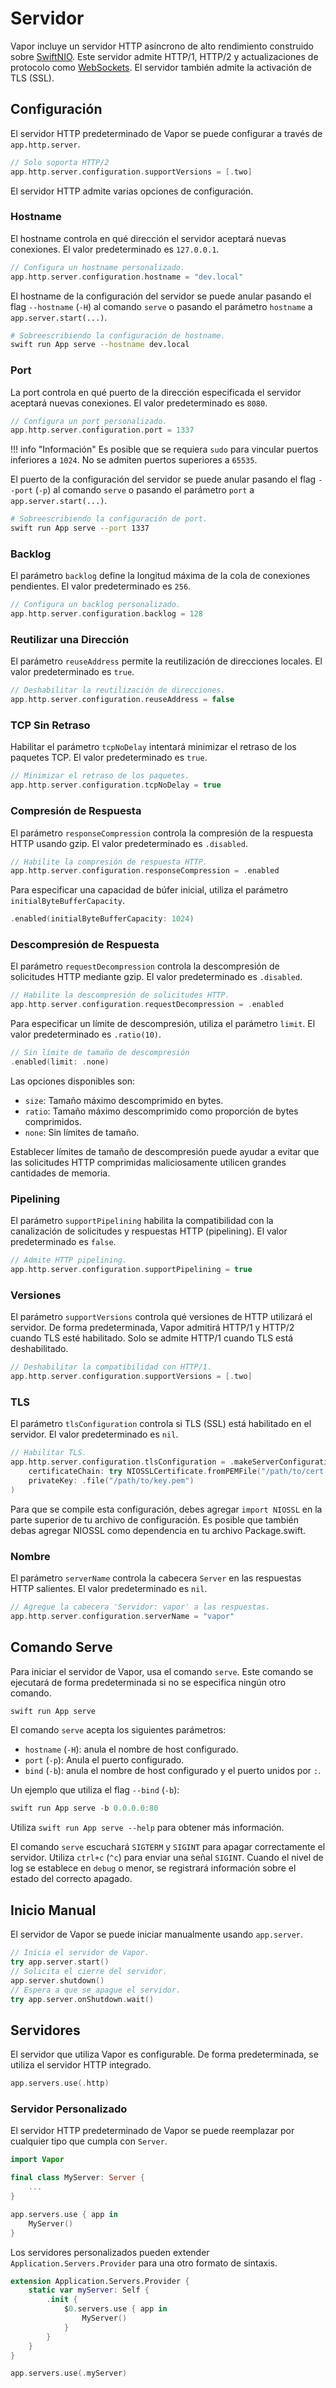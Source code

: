 # Servidor

Vapor incluye un servidor HTTP asíncrono de alto rendimiento construido sobre [SwiftNIO](https://github.com/apple/swift-nio). Este servidor admite HTTP/1, HTTP/2 y actualizaciones de protocolo como [WebSockets](websockets.md). El servidor también admite la activación de TLS (SSL).

## Configuración

El servidor HTTP predeterminado de Vapor se puede configurar a través de `app.http.server`.

```swift
// Solo soporta HTTP/2
app.http.server.configuration.supportVersions = [.two]
```

El servidor HTTP admite varias opciones de configuración.

### Hostname

El hostname controla en qué dirección el servidor aceptará nuevas conexiones. El valor predeterminado es `127.0.0.1`.

```swift
// Configura un hostname personalizado.
app.http.server.configuration.hostname = "dev.local"
```

El hostname de la configuración del servidor se puede anular pasando el flag `--hostname` (`-H`) al comando `serve` o pasando el parámetro `hostname` a `app.server.start(...)`.

```sh
# Sobreescribiendo la configuración de hostname.
swift run App serve --hostname dev.local
```

### Port

La port controla en qué puerto de la dirección especificada el servidor aceptará nuevas conexiones. El valor predeterminado es `8080`.

```swift
// Configura un port personalizado.
app.http.server.configuration.port = 1337
```

!!! info "Información"
    Es posible que se requiera `sudo` para vincular puertos inferiores a `1024`. No se admiten puertos superiores a `65535`.

El puerto de la configuración del servidor se puede anular pasando el flag `--port` (`-p`) al comando `serve` o pasando el parámetro `port` a `app.server.start(...)`.

```sh
# Sobreescribiendo la configuración de port.
swift run App serve --port 1337
```

### Backlog

El parámetro `backlog` define la longitud máxima de la cola de conexiones pendientes. El valor predeterminado es `256`.

```swift
// Configura un backlog personalizado.
app.http.server.configuration.backlog = 128
```

### Reutilizar una Dirección

El parámetro `reuseAddress` permite la reutilización de direcciones locales. El valor predeterminado es `true`.

```swift
// Deshabilitar la reutilización de direcciones.
app.http.server.configuration.reuseAddress = false
```

### TCP Sin Retraso

Habilitar el parámetro `tcpNoDelay` intentará minimizar el retraso de los paquetes TCP. El valor predeterminado es `true`.

```swift
// Minimizar el retraso de los paquetes.
app.http.server.configuration.tcpNoDelay = true
```

### Compresión de Respuesta

El parámetro `responseCompression` controla la compresión de la respuesta HTTP usando gzip. El valor predeterminado es `.disabled`.

```swift
// Habilite la compresión de respuesta HTTP.
app.http.server.configuration.responseCompression = .enabled
```

Para especificar una capacidad de búfer inicial, utiliza el parámetro `initialByteBufferCapacity`.

```swift
.enabled(initialByteBufferCapacity: 1024)
```

### Descompresión de Respuesta

El parámetro `requestDecompression` controla la descompresión de solicitudes HTTP mediante gzip. El valor predeterminado es `.disabled`.

```swift
// Habilite la descompresión de solicitudes HTTP.
app.http.server.configuration.requestDecompression = .enabled
```

Para especificar un límite de descompresión, utiliza el parámetro `limit`. El valor predeterminado es `.ratio(10)`.

```swift
// Sin límite de tamaño de descompresión
.enabled(limit: .none)
```

Las opciones disponibles son:

- `size`: Tamaño máximo descomprimido en bytes.
- `ratio`: Tamaño máximo descomprimido como proporción de bytes comprimidos.
- `none`: Sin límites de tamaño.

Establecer límites de tamaño de descompresión puede ayudar a evitar que las solicitudes HTTP comprimidas maliciosamente utilicen grandes cantidades de memoria.

### Pipelining

El parámetro `supportPipelining` habilita la compatibilidad con la canalización de solicitudes y respuestas HTTP (pipelining). El valor predeterminado es `false`.

```swift
// Admite HTTP pipelining.
app.http.server.configuration.supportPipelining = true
```

### Versiones

El parámetro `supportVersions` controla qué versiones de HTTP utilizará el servidor. De forma predeterminada, Vapor admitirá HTTP/1 y HTTP/2 cuando TLS esté habilitado. Solo se admite HTTP/1 cuando TLS está deshabilitado.

```swift
// Deshabilitar la compatibilidad con HTTP/1.
app.http.server.configuration.supportVersions = [.two]
```

### TLS

El parámetro `tlsConfiguration` controla si TLS (SSL) está habilitado en el servidor. El valor predeterminado es `nil`.

```swift
// Habilitar TLS.
app.http.server.configuration.tlsConfiguration = .makeServerConfiguration(
    certificateChain: try NIOSSLCertificate.fromPEMFile("/path/to/cert.pem").map { .certificate($0) },
    privateKey: .file("/path/to/key.pem")
)
```

Para que se compile esta configuración, debes agregar `import NIOSSL` en la parte superior de tu archivo de configuración. Es posible que también debas agregar NIOSSL como dependencia en tu archivo Package.swift.

### Nombre

El parámetro `serverName` controla la cabecera `Server` en las respuestas HTTP salientes. El valor predeterminado es `nil`.

```swift
// Agregue la cabecera 'Servidor: vapor' a las respuestas.
app.http.server.configuration.serverName = "vapor"
```

## Comando Serve

Para iniciar el servidor de Vapor, usa el comando `serve`. Este comando se ejecutará de forma predeterminada si no se especifica ningún otro comando.

```swift
swift run App serve
```

El comando `serve` acepta los siguientes parámetros:

- `hostname` (`-H`): anula el nombre de host configurado.
- `port` (`-p`): Anula el puerto configurado.
- `bind` (`-b`): anula el nombre de host configurado y el puerto unidos por `:`.

Un ejemplo que utiliza el flag `--bind` (`-b`):

```swift
swift run App serve -b 0.0.0.0:80
```

Utiliza `swift run App serve --help` para obtener más información.

El comando `serve` escuchará `SIGTERM` y `SIGINT` para apagar correctamente el servidor. Utiliza `ctrl+c` (`^c`) para enviar una señal `SIGINT`. Cuando el nivel de log se establece en `debug` o menor, se registrará información sobre el estado del correcto apagado.

## Inicio Manual

El servidor de Vapor se puede iniciar manualmente usando `app.server`.

```swift
// Inicia el servidor de Vapor.
try app.server.start()
// Solicita el cierre del servidor.
app.server.shutdown()
// Espera a que se apague el servidor.
try app.server.onShutdown.wait()
```

## Servidores

El servidor que utiliza Vapor es configurable. De forma predeterminada, se utiliza el servidor HTTP integrado.

```swift
app.servers.use(.http)
```

### Servidor Personalizado

El servidor HTTP predeterminado de Vapor se puede reemplazar por cualquier tipo que cumpla con `Server`.

```swift
import Vapor

final class MyServer: Server {
	...
}

app.servers.use { app in
	MyServer()
}
```

Los servidores personalizados pueden extender `Application.Servers.Provider` para una otro formato de sintaxis.

```swift
extension Application.Servers.Provider {
    static var myServer: Self {
        .init {
            $0.servers.use { app in
            	MyServer()
            }
        }
    }
}

app.servers.use(.myServer)
```
